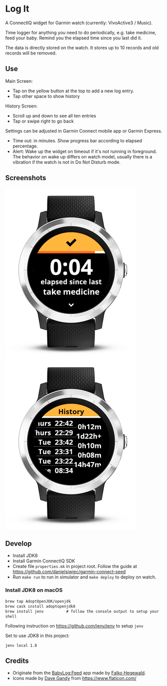 # Log It

A ConnectIQ widget for Garmin watch (currently: VivoActive3 / Music).

Time logger for anything you need to do periodically, e.g. take medicine, feed your baby. Remind you the elapsed time since you last did it.

The data is directly stored on the watch. It stores up to 10 records and old records will be removed.

## Use
Main Screen:
- Tap on the yellow button at the top to add a new log entry.
- Tap other space to show history

History Screen:
- Scroll up and down to see all ten entries
- Tap or swipe right to go back

Settings can be adjusted in Garmin Connect mobile app or Garmin Express.
- Time out: in minutes. Show progress bar according to elapsed percentage.
- Alert: Wake up the widget on timeout if it's not running in foreground. The behavior on wake up differs on watch model, usually there is a vibration if the watch is not in Do Not Disturb mode. 

## Screenshots
![VivoActive3 Main Screen](./screenshots/vivoactive3_Main.PNG)
![VivoActive3 Log Screen](./screenshots/vivoactive3_history.png)

## Develop
- Install JDK8
- Install Garmin ConnectIQ SDK
- Create file `properties.mk` in project root. Follow the guide at https://github.com/danielsiwiec/garmin-connect-seed
- Run `make run` to run in simulator and `make deploy` to deploy on watch.

### Install JDK8 on macOS

```
brew tap AdoptOpenJDK/openjdk
brew cask install adoptopenjdk8
brew install jenv          # follow the console output to setup your shell
```

Following instruction on https://github.com/jenv/jenv to setup `jenv` 

Set to use JDK8 in this project:

```
jenv local 1.8
```

## Credits
- Originate from the [BabyLog:Feed](https://github.com/tanstaaflFH/BabyLog-Feed-ConnectIQ) app made by [Falko Hegewald](fh.development@zoho.eu).
- Icons made by [Dave Gandy](https://www.flaticon.com/authors/dave-gandy) from https://www.flaticon.com/

